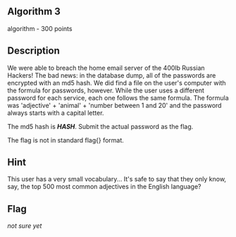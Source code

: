 ## Algorithm 3
algorithm - 300 points

Description
------------
We were able to breach the home email server of the 400lb Russian Hackers!
The bad news: in the database dump, all of the passwords are encrypted with an md5 hash.
We did find a file on the user's computer with the formula for passwords, however.  While the user uses a different password for each service, each one follows the same formula.  The formula was 'adjective' + 'animal' + 'number between 1 and 20' and the password always starts with a capital letter.

The md5 hash is ___HASH___.  Submit the actual password as the flag.

The flag is not in standard flag{} format.

Hint
------------
This user has a very small vocabulary... It's safe to say that they only know, say, the top 500 most common adjectives in the English language?

Flag
------------
*not sure yet*
